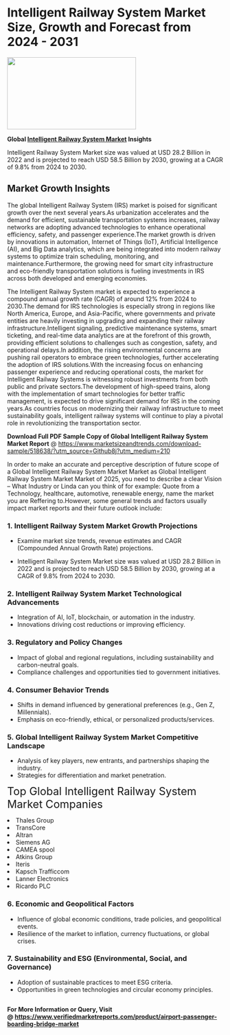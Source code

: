 <H1>Intelligent Railway System Market Size, Growth and Forecast from 2024 - 2031</H1><img class="aligncenter size-medium wp-image-584254" src="https://thirdeyenews.in/wp-content/uploads/2024/09/Global-Market-Research-300x168.jpeg" alt="" width="300" height="168" /><p><strong>Global&nbsp;<a href="https://www.marketsizeandtrends.com/download-sample/518638/?utm_source=Github8j?utm_medium=210">Intelligent Railway System Market</a> Insights</strong></p><p>Intelligent Railway System Market size was valued at USD 28.2 Billion in 2022 and is projected to reach USD 58.5 Billion by 2030, growing at a CAGR of 9.8% from 2024 to 2030.</p><p><h2>Market Growth Insights</h2> <p>The global Intelligent Railway System (IRS) market is poised for significant growth over the next several years.As urbanization accelerates and the demand for efficient, sustainable transportation systems increases, railway networks are adopting advanced technologies to enhance operational efficiency, safety, and passenger experience.The market growth is driven by innovations in automation, Internet of Things (IoT), Artificial Intelligence (AI), and Big Data analytics, which are being integrated into modern railway systems to optimize train scheduling, monitoring, and maintenance.Furthermore, the growing need for smart city infrastructure and eco-friendly transportation solutions is fueling investments in IRS across both developed and emerging economies.</p> <p>The Intelligent Railway System market is expected to experience a compound annual growth rate (CAGR) of around 12% from 2024 to 2030.The demand for IRS technologies is especially strong in regions like North America, Europe, and Asia-Pacific, where governments and private entities are heavily investing in upgrading and expanding their railway infrastructure.Intelligent signaling, predictive maintenance systems, smart ticketing, and real-time data analytics are at the forefront of this growth, providing efficient solutions to challenges such as congestion, safety, and operational delays.In addition, the rising environmental concerns are pushing rail operators to embrace green technologies, further accelerating the adoption of IRS solutions.With the increasing focus on enhancing passenger experience and reducing operational costs, the market for Intelligent Railway Systems is witnessing robust investments from both public and private sectors.The development of high-speed trains, along with the implementation of smart technologies for better traffic management, is expected to drive significant demand for IRS in the coming years.As countries focus on modernizing their railway infrastructure to meet sustainability goals, intelligent railway systems will continue to play a pivotal role in revolutionizing the transportation sector.<p><span class=""><strong>Download Full PDF Sample Copy of Global Intelligent Railway System Market Report</strong> @ <a href="https://www.marketsizeandtrends.com/download-sample/518638/?utm_source=Github8j?utm_medium=210" target="_blank">https://www.marketsizeandtrends.com/download-sample/518638/?utm_source=Github8j?utm_medium=210</a></span></p><p>In order to make an accurate and perceptive description of future scope of a Global&nbsp;Intelligent Railway System Market Market as Global&nbsp;Intelligent Railway System Market Market of 2025, you need to describe a clear Vision &ndash; What Industry or Linda can you think of for example: Quote from a Technology, healthcare, automotive, renewable energy, name the market you are Reffering to.However, some general trends and factors usually impact market reports and their future outlook include:</p><h3>1.&nbsp;<strong>Intelligent Railway System Market Growth Projections</strong></h3><ul><li>Examine market size trends, revenue estimates and CAGR (Compounded Annual Growth Rate) projections.</li><li><p>Intelligent Railway System Market size was valued at USD 28.2 Billion in 2022 and is projected to reach USD 58.5 Billion by 2030, growing at a CAGR of 9.8% from 2024 to 2030.</p></li></ul><h3>2.&nbsp;<strong>Intelligent Railway System Market Technological Advancements</strong></h3><ul><li>Integration of AI, IoT, blockchain, or automation in the industry.</li><li>Innovations driving cost reductions or improving efficiency.</li></ul><h3>3.&nbsp;<strong>Regulatory and Policy Changes</strong></h3><ul><li>Impact of global and regional regulations, including sustainability and carbon-neutral goals.</li><li>Compliance challenges and opportunities tied to government initiatives.</li></ul><h3>4.&nbsp;<strong>Consumer Behavior Trends</strong></h3><ul><li>Shifts in demand influenced by generational preferences (e.g., Gen Z, Millennials).</li><li>Emphasis on eco-friendly, ethical, or personalized products/services.</li></ul><h3>5.&nbsp;<strong>Global Intelligent Railway System Market Competitive Landscape</strong></h3><ul><li>Analysis of key players, new entrants, and partnerships shaping the industry.</li><li>Strategies for differentiation and market penetration.</li></ul><p data-pm-slice="1 1 []"><span style="color: inherit; font-family: inherit; font-size: 25px;">Top Global Intelligent Railway System Market Companies</span></p><div class="" data-test-id=""><p><li>Thales Group</li><li> TransCore</li><li> Altran</li><li> Siemens AG</li><li> CAMEA spool</li><li> Atkins Group</li><li> Iteris</li><li> Kapsch Trafficcom</li><li> Lanner Electronics</li><li> Ricardo PLC</li></p></div><h3>6.&nbsp;<strong>Economic and Geopolitical Factors</strong></h3><ul><li>Influence of global economic conditions, trade policies, and geopolitical events.</li><li>Resilience of the market to inflation, currency fluctuations, or global crises.</li></ul><h3>7.&nbsp;<strong>Sustainability and ESG (Environmental, Social, and Governance)</strong></h3><ul><li>Adoption of sustainable practices to meet ESG criteria.</li><li>Opportunities in green technologies and circular economy principles.</li></ul><h2><strong style="font-size: 14px;">For More Information or Query, Visit @&nbsp;</strong><a style="background-color: #ffffff; font-size: 14px;" href="https://www.marketsizeandtrends.com/report/intelligent-railway-system-market/" target="_blank">https://www.verifiedmarketreports.com/product/airport-passenger-boarding-bridge-market</a></h2>